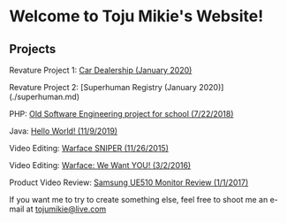 # Welcome to Toju Mikie's Website!
## Projects

Revature Project 1: [Car Dealership (January 2020)](./carDealership.md)

Revature Project 2: [Superhuman Registry (January 2020)] (./superhuman.md)

PHP:  [Old Software Engineering project for school (7/22/2018)](./old-software-engineering-project-from-school.md)

Java: [Hello World! (11/9/2019)](https://github.com/tojumikie/website/blob/master/HelloWorld.java)

Video Editing: [Warface SNIPER (11/26/2015)](https://www.youtube.com/watch?v=mRKzsD57yos)

Video Editing: [Warface: We Want YOU! (3/2/2016)](https://www.youtube.com/watch?v=taqZWEp3K6E)

Product Video Review: [Samsung UE510 Monitor Review (1/1/2017)](https://www.youtube.com/watch?v=Psw4nXWnmWQ) 


If you want me to try to create something else, feel free to shoot me an e-mail at tojumikie@live.com
